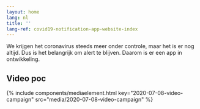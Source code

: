 ```yaml
---
layout: home
lang: nl
title: ''
lang-ref: covid19-notification-app-website-index
---
```


<div class="md-block-lead" markdown="1">
We krijgen het coronavirus steeds meer onder controle, maar het is er nog altijd. Dus is het belangrijk om alert te blijven. Daarom is er een app in ontwikkeling. 
</div>

<h2>Video poc</h2>
{%
    include components/mediaelement.html
    key="2020-07-08-video-campaign"
    src="media/2020-07-08-video-campaign"
%}